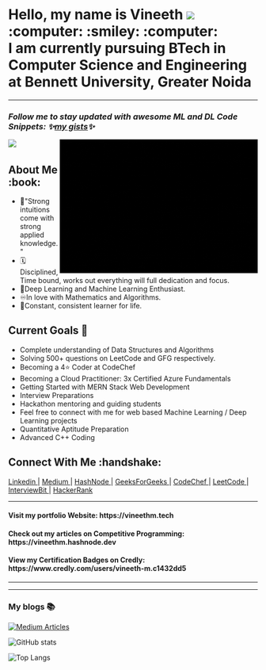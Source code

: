 <h1>Hello, my name is Vineeth <img src="https://media.giphy.com/media/hvRJCLFzcasrR4ia7z/giphy.gif" width="25px"> <br>
:computer: :smiley: :computer: <br>
I am currently pursuing BTech in Computer Science and Engineering at Bennett University, Greater Noida
</h1>
<hr>
<h3><i>Follow me to stay updated with awesome ML and DL Code Snippets: ✨<a href="https://gist.github.com/vineethm1627">my gists</a>✨</i></h3>
<img align="right" alt="GIF" src = "https://github.com/vineethm1627/portfolio/blob/master/animated_intro.gif" height="270" width = '400' />
<p align="left"> <img src="https://komarev.com/ghpvc/?username=vineethm1627"> </p>

<h2>About Me :book: </h2>

- :repeat:"Strong intuitions come with strong applied knowledge." <br>
- :spiral_calendar:Disciplined, Time bound, works out everything will full dedication and focus. <br>
- :scroll:Deep Learning and Machine Learning Enthusiast. <br>
- :infinity:In love with Mathematics and Algorithms. <br>
- :100:Constant, consistent learner for life. 


<h2> Current Goals 🔭 </h2>

- Complete understanding of Data Structures and Algorithms
- Solving 500+ questions on LeetCode and GFG respectively.
- Becoming a 4⭐ Coder at CodeChef
- Becoming a Cloud Practitioner: 3x Certified Azure Fundamentals
- Getting Started with MERN Stack Web Development
- Interview Preparations
- Hackathon mentoring and guiding students
- Feel free to connect with me for web based Machine Learning / Deep Learning projects
- Quantitative Aptitude Preparation
- Advanced C++ Coding 

<h2>Connect With Me :handshake: </h2>
<p>
  <a href = "https://www.linkedin.com/in/vineethm1627/"> Linkedin </a> <span> | </span>
  <a href = "https://medium.com/@vinscoder1627/"> Medium </a> <span> | </span>
  <a href = "https://vineethm.hashnode.dev/"> HashNode </a> <span> | </span>
  <a href = "https://auth.geeksforgeeks.org/user/vineethm1627/practice/"> GeeksForGeeks </a> <span> | </span>
  <a href = "https://www.codechef.com/users/mv3451"> CodeChef </a> <span> | <span>
  <a href = "https://leetcode.com/vinscoder1627/"> LeetCode </a> <span> | <span>
  <a href = "https://www.interviewbit.com/profile/vineethm1627/solved-problems"> InterviewBit </a> <span> | </span>
  <a href = "https://hackerrank.com/mvineeth"> HackerRank </a>  
  
</p>
<hr>
  <h4> Visit my portfolio Website: https://vineethm.tech </h4>
  <h4> Check out my articles on Competitive Programming: https://vineethm.hashnode.dev </h4>
  <h4> View my Certification Badges on Credly: https://www.credly.com/users/vineeth-m.c1432dd5 </h4>
<hr>
  
---
### My blogs :books: 

[![Medium Articles](https://github-cards-external-blogs.souravdey777.vercel.app/getMediumBlogs?username=@vinscoder1627&type=horizontal)](https://medium.com/@vinscoder1627)

![GitHub stats](https://github-readme-stats.vercel.app/api?username=vineethm1627&show_icons=true&count_private=true&theme=radical)

![Top Langs](https://github-readme-stats.vercel.app/api/top-langs/?username=vineethm1627&layout=compact&count_private=true&theme=radical&langs_count=10)
